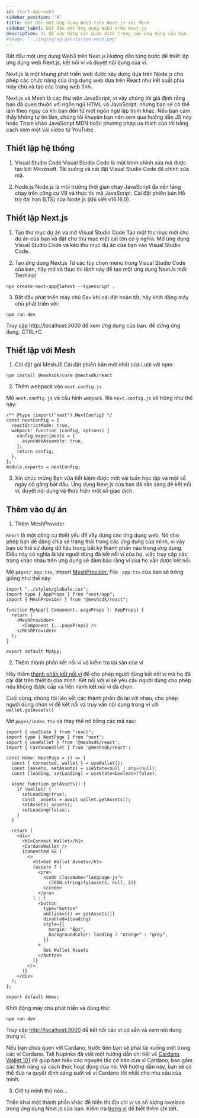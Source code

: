 ```yaml
---
id: start-app-web3
sidebar_position: '9'
title: Bắt đầu một ứng dụng Web3 trên Next.js vơi Mesh
sidebar_label: Bắt đầu một ứng dụng Web3 trên Next.js
description: Ví để xây dựng các giao dịch trong các ứng dụng của bạn.
#image: "../img/og/og-getstarted-mesh.png"
---
```


Bắt đầu một ứng dụng Web3 trên Next.js
Hướng dẫn từng bước để thiết lập ứng dụng web Next.js, kết nối ví và duyệt nội dung của ví.

Next.js là một khung phát triển web được xây dựng dựa trên Node.js cho phép các chức năng của ứng dụng web dựa trên React như kết xuất phía máy chủ và tạo các trang web tĩnh.

Next.js và Mesh là các thư viện JavaScript, vì vậy chúng tôi giả định rằng bạn đã quen thuộc với ngôn ngữ HTML và JavaScript, nhưng bạn sẽ có thể làm theo ngay cả khi bạn đến từ một ngôn ngữ lập trình khác. Nếu bạn cảm thấy không tự tin lắm, chúng tôi khuyên bạn nên xem qua hướng dẫn JS này hoặc Tham khảo JavaScript MDN hoặc phương pháp ưa thích của tôi bằng cách xem một vài video từ YouTube .

## Thiết lập hệ thống
1. Visual Studio Code
Visual Studio Code là một trình chỉnh sửa mã được tạo bởi Microsoft. Tải xuống và cài đặt Visual Studio Code để chỉnh sửa mã.

2. Node.js
Node.js là môi trường thời gian chạy JavaScript đa nền tảng chạy trên công cụ V8 và thực thi mã JavaScript. Cài đặt phiên bản Hỗ trợ dài hạn (LTS) của Node.js (khi viết v16.16.0).

## Thiết lập Next.js
1. Tạo thư mục dự án và mở Visual Studio Code
Tạo một thư mục mới cho dự án của bạn và đặt cho thư mục một cái tên có ý nghĩa. Mở ứng dụng Visual Studio Code và kéo thư mục dự án của bạn vào Visual Studio Code.

2. Tạo ứng dụng Next.js
Từ các tùy chọn menu trong Visual Studio Code của bạn, hãy mở và thực thi lệnh này để tạo một ứng dụng NextJs mới: Terminal

```
npx create-next-app@latest --typescript .
```

3. Bắt đầu phát triển máy chủ
Sau khi cài đặt hoàn tất, hãy khởi động máy chủ phát triển với:

```
npm run dev
```

Truy cập http://localhost:3000 để xem ứng dụng của bạn. để dừng ứng dụng. CTRL+C

## Thiết lập với Mesh

1. Cài đặt gói MeshJS
Cài đặt phiên bản mới nhất của Lưới với npm:

```
npm install @meshsdk/core @meshsdk/react
```

2. Thêm webpack vào `next.config.js`

Mở `next.config.js` và  cấu hình `webpack`. file `next.config.js` sẽ trông như thế này:

```
/** @type {import('next').NextConfig} */
const nextConfig = {
  reactStrictMode: true,
  webpack: function (config, options) {
    config.experiments = {
      asyncWebAssembly: true,
    };
    return config;
  },
};
module.exports = nextConfig;
```

3. Xin chúc mừng
Bạn vừa tiết kiệm được một vài tuần học tập và một số ngày cố gắng bắt đầu. Ứng dụng Next.js của bạn đã sẵn sàng để kết nối ví, duyệt nội dung và thực hiện một số giao dịch.


## Thêm vào dự án

1. Thêm MeshProvider

`React` là một công cụ thiết yếu để xây dựng các ứng dụng web. Nó cho phép bạn dễ dàng chia sẻ trạng thái trong các ứng dụng của mình, vì vậy bạn có thể sử dụng dữ liệu trong bất kỳ thành phần nào trong ứng dụng. Điều này có nghĩa là khi người dùng đã kết nối ví của họ, việc truy cập các trang khác nhau trên ứng dụng sẽ đảm bảo rằng ví của họ vẫn được kết nối.

Mở `pages/_app.tsx`,  import [MeshProvider.](https://meshjs.dev/react/getting-started)  File `_app.tsx` của bạn sẽ trông giống như thế này: 

```
import "../styles/globals.css";
import type { AppProps } from "next/app";
import { MeshProvider } from "@meshsdk/react";

function MyApp({ Component, pageProps }: AppProps) {
  return (
    <MeshProvider>
      <Component {...pageProps} />
    </MeshProvider>
  );
}

export default MyApp;

```

2. Thêm thành phần kết nối ví và kiểm tra tài sản của ví

Hãy thêm [thành phần kết nối ví](https://meshjs.dev/react/ui-components) để cho phép người dùng kết nối ví mà họ đã cài đặt trên thiết bị của mình. Kết nối với ví sẽ yêu cầu người dùng cho phép nếu không được cấp và tiến hành kết nối ví đã chọn.

Cuối cùng, chúng tôi liên kết các thành phần đó lại với nhau, cho phép người dùng chọn ví để kết nối và truy vấn nội dung trong ví với `wallet.getAssets()`

Mở `pages/index.tsx` và thay thế nó bằng các mã sau:


```
import { useState } from "react";
import type { NextPage } from "next";
import { useWallet } from '@meshsdk/react';
import { CardanoWallet } from '@meshsdk/react';

const Home: NextPage = () => {
  const { connected, wallet } = useWallet();
  const [assets, setAssets] = useState<null | any>(null);
  const [loading, setLoading] = useState<boolean>(false);

  async function getAssets() {
    if (wallet) {
      setLoading(true);
      const _assets = await wallet.getAssets();
      setAssets(_assets);
      setLoading(false);
    }
  }

  return (
    <div>
      <h1>Connect Wallet</h1>
      <CardanoWallet />
      {connected && (
        <>
          <h1>Get Wallet Assets</h1>
          {assets ? (
            <pre>
              <code className="language-js">
                {JSON.stringify(assets, null, 2)}
              </code>
            </pre>
          ) : (
            <button
              type="button"
              onClick={() => getAssets()}
              disabled={loading}
              style={{
                margin: "8px",
                backgroundColor: loading ? "orange" : "grey",
              }}
            >
              Get Wallet Assets
            </button>
          )}
        </>
      )}
    </div>
  );
};

export default Home;

```

Khởi động máy chủ phát triển và dùng thử:

```
npm run dev

```

Truy cập [http://localhost:3000](http://localhost:3000) để kết nối các ví có sẵn và xem nội dung trong ví.

Nếu bạn chưa quen với Cardano, trước tiên bạn sẽ phải tải xuống một trong các ví Cardano. Tall Nupinks đã viết một hướng dẫn chi tiết về [Cardano Wallet 101](https://cutedumborcs.substack.com/p/cardano-wallets-101) để giúp bạn hiểu các nguyên tắc cơ bản của ví Cardano, bao gồm các tính năng và cách thức hoạt động của nó. Với hướng dẫn này, bạn sẽ có thể đưa ra quyết định sáng suốt về ví Cardano tốt nhất cho nhu cầu của mình.

3. Giờ tự mình thử nào...

Triển khai một thành phần khác để hiển thị địa chỉ ví và số lượng lovelace trong ứng dụng Next.js của bạn. Kiểm tra [trang ví](https://meshjs.dev/apis/browserwallet) để biết thêm chi tiết.
